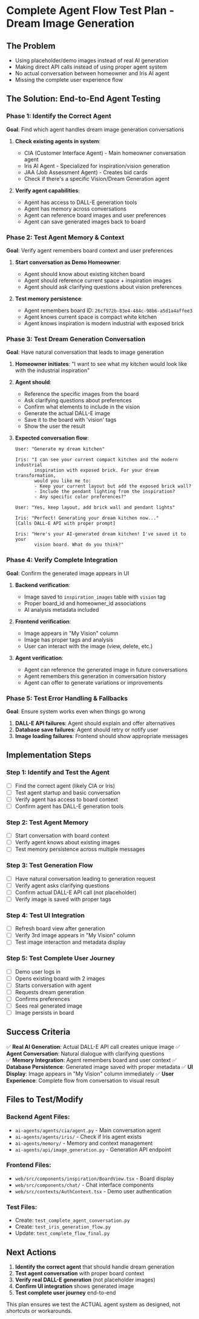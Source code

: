 # Complete Agent Flow Test Plan - Dream Image Generation

## The Problem
- Using placeholder/demo images instead of real AI generation
- Making direct API calls instead of using proper agent system
- No actual conversation between homeowner and Iris AI agent
- Missing the complete user experience flow

## The Solution: End-to-End Agent Testing

### Phase 1: Identify the Correct Agent
**Goal**: Find which agent handles dream image generation conversations

1. **Check existing agents in system**:
   - CIA (Customer Interface Agent) - Main homeowner conversation agent
   - Iris AI Agent - Specialized for inspiration/vision generation
   - JAA (Job Assessment Agent) - Creates bid cards
   - Check if there's a specific Vision/Dream Generation agent

2. **Verify agent capabilities**:
   - Agent has access to DALL-E generation tools
   - Agent has memory across conversations
   - Agent can reference board images and user preferences
   - Agent can save generated images back to board

### Phase 2: Test Agent Memory & Context
**Goal**: Verify agent remembers board context and user preferences

1. **Start conversation as Demo Homeowner**:
   - Agent should know about existing kitchen board
   - Agent should reference current space + inspiration images
   - Agent should ask clarifying questions about vision preferences

2. **Test memory persistence**:
   - Agent remembers board ID: `26cf972b-83e4-484c-98b6-a5d1a4affee3`
   - Agent knows current space is compact white kitchen
   - Agent knows inspiration is modern industrial with exposed brick

### Phase 3: Test Dream Generation Conversation
**Goal**: Have natural conversation that leads to image generation

1. **Homeowner initiates**: "I want to see what my kitchen would look like with the industrial inspiration"

2. **Agent should**:
   - Reference the specific images from the board
   - Ask clarifying questions about preferences
   - Confirm what elements to include in the vision
   - Generate the actual DALL-E image
   - Save it to the board with 'vision' tags
   - Show the user the result

3. **Expected conversation flow**:
   ```
   User: "Generate my dream kitchen"
   
   Iris: "I can see your current compact kitchen and the modern industrial 
          inspiration with exposed brick. For your dream transformation, 
          would you like me to:
          - Keep your current layout but add the exposed brick wall?
          - Include the pendant lighting from the inspiration?
          - Any specific color preferences?"
   
   User: "Yes, keep layout, add brick wall and pendant lights"
   
   Iris: "Perfect! Generating your dream kitchen now..."
   [Calls DALL-E API with proper prompt]
   
   Iris: "Here's your AI-generated dream kitchen! I've saved it to your 
          vision board. What do you think?"
   ```

### Phase 4: Verify Complete Integration
**Goal**: Confirm the generated image appears in UI

1. **Backend verification**:
   - Image saved to `inspiration_images` table with `vision` tag
   - Proper board_id and homeowner_id associations
   - AI analysis metadata included

2. **Frontend verification**:
   - Image appears in "My Vision" column
   - Image has proper tags and analysis
   - User can interact with the image (view, delete, etc.)

3. **Agent verification**:
   - Agent can reference the generated image in future conversations
   - Agent remembers this generation in conversation history
   - Agent can offer to generate variations or improvements

### Phase 5: Test Error Handling & Fallbacks
**Goal**: Ensure system works even when things go wrong

1. **DALL-E API failures**: Agent should explain and offer alternatives
2. **Database save failures**: Agent should retry or notify user
3. **Image loading failures**: Frontend should show appropriate messages

## Implementation Steps

### Step 1: Identify and Test the Agent
- [ ] Find the correct agent (likely CIA or Iris)
- [ ] Test agent startup and basic conversation
- [ ] Verify agent has access to board context
- [ ] Confirm agent has DALL-E generation tools

### Step 2: Test Agent Memory
- [ ] Start conversation with board context
- [ ] Verify agent knows about existing images
- [ ] Test memory persistence across multiple messages

### Step 3: Test Generation Flow
- [ ] Have natural conversation leading to generation request
- [ ] Verify agent asks clarifying questions
- [ ] Confirm actual DALL-E API call (not placeholder)
- [ ] Verify image is saved with proper tags

### Step 4: Test UI Integration
- [ ] Refresh board view after generation
- [ ] Verify 3rd image appears in "My Vision" column
- [ ] Test image interaction and metadata display

### Step 5: Test Complete User Journey
- [ ] Demo user logs in
- [ ] Opens existing board with 2 images
- [ ] Starts conversation with agent
- [ ] Requests dream generation
- [ ] Confirms preferences
- [ ] Sees real generated image
- [ ] Image persists in board

## Success Criteria

✅ **Real AI Generation**: Actual DALL-E API call creates unique image
✅ **Agent Conversation**: Natural dialogue with clarifying questions  
✅ **Memory Integration**: Agent remembers board and user context
✅ **Database Persistence**: Generated image saved with proper metadata
✅ **UI Display**: Image appears in "My Vision" column immediately
✅ **User Experience**: Complete flow from conversation to visual result

## Files to Test/Modify

### Backend Agent Files:
- `ai-agents/agents/cia/agent.py` - Main conversation agent
- `ai-agents/agents/iris/` - Check if Iris agent exists
- `ai-agents/memory/` - Memory and context management
- `ai-agents/api/image_generation.py` - Generation API endpoint

### Frontend Files:
- `web/src/components/inspiration/BoardView.tsx` - Board display
- `web/src/components/chat/` - Chat interface components
- `web/src/contexts/AuthContext.tsx` - Demo user authentication

### Test Files:
- Create: `test_complete_agent_conversation.py`
- Create: `test_iris_generation_flow.py`
- Update: `test_complete_flow_final.py`

## Next Actions

1. **Identify the correct agent** that should handle dream generation
2. **Test agent conversation** with proper board context
3. **Verify real DALL-E generation** (not placeholder images)
4. **Confirm UI integration** shows generated image
5. **Test complete user journey** end-to-end

This plan ensures we test the ACTUAL agent system as designed, not shortcuts or workarounds.